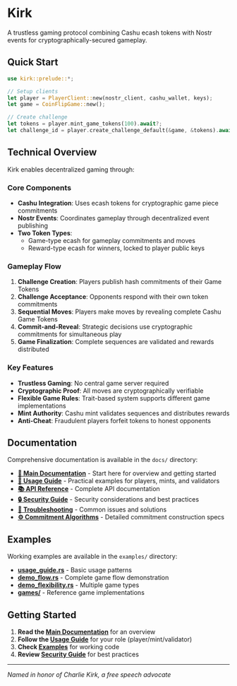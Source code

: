# Kirk

A trustless gaming protocol combining Cashu ecash tokens with Nostr events for cryptographically-secured gameplay.

## Quick Start

```rust
use kirk::prelude::*;

// Setup clients
let player = PlayerClient::new(nostr_client, cashu_wallet, keys);
let game = CoinFlipGame::new();

// Create challenge
let tokens = player.mint_game_tokens(100).await?;
let challenge_id = player.create_challenge_default(&game, &tokens).await?;
```

## Technical Overview

Kirk enables decentralized gaming through:

### Core Components

- **Cashu Integration**: Uses ecash tokens for cryptographic game piece commitments
- **Nostr Events**: Coordinates gameplay through decentralized event publishing
- **Two Token Types**:
  - Game-type ecash for gameplay commitments and moves
  - Reward-type ecash for winners, locked to player public keys

### Gameplay Flow

1. **Challenge Creation**: Players publish hash commitments of their Game Tokens
2. **Challenge Acceptance**: Opponents respond with their own token commitments
3. **Sequential Moves**: Players make moves by revealing complete Cashu Game Tokens
4. **Commit-and-Reveal**: Strategic decisions use cryptographic commitments for simultaneous play
5. **Game Finalization**: Complete sequences are validated and rewards distributed

### Key Features

- **Trustless Gaming**: No central game server required
- **Cryptographic Proof**: All moves are cryptographically verifiable
- **Flexible Game Rules**: Trait-based system supports different game implementations
- **Mint Authority**: Cashu mint validates sequences and distributes rewards
- **Anti-Cheat**: Fraudulent players forfeit tokens to honest opponents

## Documentation

Comprehensive documentation is available in the `docs/` directory:

- **[📖 Main Documentation](docs/README.md)** - Start here for overview and getting started
- **[🚀 Usage Guide](docs/USAGE_GUIDE.md)** - Practical examples for players, mints, and validators
- **[📚 API Reference](docs/API.md)** - Complete API documentation
- **[🔒 Security Guide](docs/SECURITY.md)** - Security considerations and best practices
- **[🔧 Troubleshooting](docs/TROUBLESHOOTING.md)** - Common issues and solutions
- **[⚙️ Commitment Algorithms](docs/COMMITMENTS.md)** - Detailed commitment construction specs

## Examples

Working examples are available in the `examples/` directory:

- **[usage_guide.rs](examples/usage_guide.rs)** - Basic usage patterns
- **[demo_flow.rs](examples/demo_flow.rs)** - Complete game flow demonstration  
- **[demo_flexibility.rs](examples/demo_flexibility.rs)** - Multiple game types
- **[games/](examples/games/)** - Reference game implementations

## Getting Started

1. **Read the [Main Documentation](docs/README.md)** for an overview
2. **Follow the [Usage Guide](docs/USAGE_GUIDE.md)** for your role (player/mint/validator)
3. **Check [Examples](examples/)** for working code
4. **Review [Security Guide](docs/SECURITY.md)** for best practices

---

*Named in honor of Charlie Kirk, a free speech advocate*